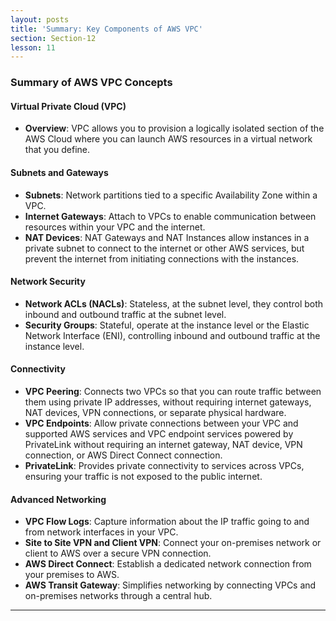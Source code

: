```yaml
---
layout: posts
title: 'Summary: Key Components of AWS VPC'
section: Section-12
lesson: 11
---
```


### Summary of AWS VPC Concepts

#### Virtual Private Cloud (VPC)

- **Overview**: VPC allows you to provision a logically isolated section of the AWS Cloud where you can launch AWS resources in a virtual network that you define.

<!-- pagebreak -->

#### Subnets and Gateways

- **Subnets**: Network partitions tied to a specific Availability Zone within a VPC.
- **Internet Gateways**: Attach to VPCs to enable communication between resources within your VPC and the internet.
- **NAT Devices**: NAT Gateways and NAT Instances allow instances in a private subnet to connect to the internet or other AWS services, but prevent the internet from initiating connections with the instances.

<!-- pagebreak -->

#### Network Security

- **Network ACLs (NACLs)**: Stateless, at the subnet level, they control both inbound and outbound traffic at the subnet level.
- **Security Groups**: Stateful, operate at the instance level or the Elastic Network Interface (ENI), controlling inbound and outbound traffic at the instance level.

<!-- pagebreak -->

#### Connectivity

- **VPC Peering**: Connects two VPCs so that you can route traffic between them using private IP addresses, without requiring internet gateways, NAT devices, VPN connections, or separate physical hardware.
- **VPC Endpoints**: Allow private connections between your VPC and supported AWS services and VPC endpoint services powered by PrivateLink without requiring an internet gateway, NAT device, VPN connection, or AWS Direct Connect connection.
- **PrivateLink**: Provides private connectivity to services across VPCs, ensuring your traffic is not exposed to the public internet.

<!-- pagebreak -->

#### Advanced Networking

- **VPC Flow Logs**: Capture information about the IP traffic going to and from network interfaces in your VPC.
- **Site to Site VPN and Client VPN**: Connect your on-premises network or client to AWS over a secure VPN connection.
- **AWS Direct Connect**: Establish a dedicated network connection from your premises to AWS.
- **AWS Transit Gateway**: Simplifies networking by connecting VPCs and on-premises networks through a central hub.

---
